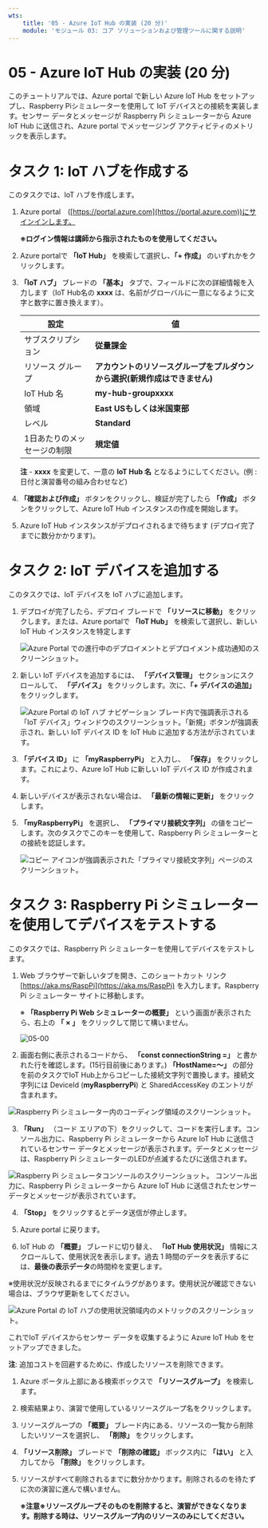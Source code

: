 ```yaml
---
wts:
    title: '05 - Azure IoT Hub の実装 (20 分)'
    module: 'モジュール 03: コア ソリューションおよび管理ツールに関する説明'
---
```

# 05 - Azure IoT Hub の実装 (20 分)

このチュートリアルでは、Azure portal で新しい Azure IoT Hub をセットアップし、Raspberry Piシミュレーターを使用して IoT デバイスとの接続を実装します。センサー データとメッセージが Raspberry Pi シミュレーターから Azure IoT Hub に送信され、Azure portal でメッセージング アクティビティのメトリックを表示します。

# タスク 1: IoT ハブを作成する 

このタスクでは、IoT ハブを作成します。 

1. Azure portal　([https://portal.azure.com](https://portal.azure.com))にサインインします。

    **※ログイン情報は講師から指示されたものを使用してください。**

2. Azure portalで **「IoT Hub」** を検索して選択し、**「+ 作成」** のいずれかをクリックします。

3.  **「IoT ハブ」** ブレードの **「基本」** タブで、フィールドに次の詳細情報を入力します（IoT Hub名の **xxxx** は、名前がグローバルに一意になるように文字と数字に置き換えます）。

    | 設定 | 値 |
    |--|--|
    | サブスクリプション | **従量課金** |
    | リソース グループ | **アカウントのリソースグループをプルダウンから選択(新規作成はできません)** |
    | IoT Hub 名 | **my-hub-groupxxxx** |
    | 領域 | **East USもしくは米国東部** |
    | レベル | **Standard** |
    | 1日あたりのメッセージの制限 | **規定値** |

    **注** -  **xxxx** を変更して、一意の **IoT Hub 名** となるようにしてください。(例 : 日付と演習番号の組み合わせなど)

4.  **「確認および作成」** ボタンをクリックし、検証が完了したら **「作成」**  ボタンをクリックして、Azure IoT Hub インスタンスの作成を開始します。

5. Azure IoT Hub インスタンスがデプロイされるまで待ちます (デプロイ完了までに数分かかります)。

# タスク 2: IoT デバイスを追加する

このタスクでは、IoT デバイスを IoT ハブに追加します。 

1. デプロイが完了したら、デプロイ ブレードで  **「リソースに移動」** をクリックします。または、Azure portalで **「IoT Hub」** を検索して選択し、新しい IoT Hub インスタンスを特定します

	![Azure Portal での進行中のデプロイメントとデプロイメント成功通知のスクリーンショット。](./images/0601.png)

2. 新しい IoT デバイスを追加するには、 **「デバイス管理」** セクションにスクロールして、 **「デバイス」**  をクリックします。次に、**「+ デバイスの追加」** をクリックします。

	![Azure Portal の IoT ハブ ナビゲーション ブレード内で強調表示される「IoT デバイス」ウィンドウのスクリーンショット。「新規」ボタンが強調表示され、新しい IoT デバイス ID を IoT Hub に追加する方法が示されています。](./images/0602.png)

3.  **「デバイス ID」** に  **「myRaspberryPi」** と入力し、 **「保存」** をクリックします。これにより、Azure IoT Hub に新しい IoT デバイス ID が作成されます。

4. 新しいデバイスが表示されない場合は、 **「最新の情報に更新」** をクリックします。 

5.  **「myRaspberryPi」** を選択し、 **「プライマリ接続文字列」** の値をコピーします。次のタスクでこのキーを使用して、Raspberry Pi シミュレーターとの接続を認証します。

	![コピー アイコンが強調表示された「プライマリ接続文字列」ページのスクリーンショット。](./images/0603.png)

# タスク 3: Raspberry Pi シミュレーターを使用してデバイスをテストする

このタスクでは、Raspberry Pi シミュレーターを使用してデバイスをテストします。 

1. Web ブラウザーで新しいタブを開き、このショートカット リンク [https://aka.ms/RaspPi](https://aka.ms/RaspPi) を入力します。Raspberry Pi シミュレーター サイトに移動します。

   ※ **「Raspberry Pi Web シミュレーターの概要」** という画面が表示されたら、右上の **「 × 」** をクリックして閉じて構いません。

   ![05-00](./images/05-00.png)

2. 画面右側に表示されるコードから、 **「const connectionString =」** と書かれた行を確認します。(15行目前後にあります。) **「HostName=～」** の部分を前のタスクでIoT Hub上からコピーした接続文字列で置換します。接続文字列には DeviceId (**myRaspberryPi**) と SharedAccessKey のエントリが含まれます。

  ![Raspberry Pi シミュレーター内のコーディング領域のスクリーンショット。](./images/0604.png)

3.  **「Run」** （コード エリアの下）をクリックして、コードを実行します。コンソール出力に、Raspberry Pi シミュレーターから Azure IoT Hub に送信されているセンサー データとメッセージが表示されます。データとメッセージは、Raspberry Pi シミュレーターのLEDが点滅するたびに送信されます。 

  ![Raspberry Pi シミュレータコンソールのスクリーンショット。  コンソール出力に、Raspberry Pi シミュレーターから Azure IoT Hub に送信されたセンサー データとメッセージが表示されています。](./images/0605.png)

4.  **「Stop」** をクリックするとデータ送信が停止します。

5. Azure portal に戻ります。

6. IoT Hub の **「概要」** ブレードに切り替え、 **「IoT Hub 使用状況」** 情報にスクロールして、使用状況を表示します。過去 1 時間のデータを表示するには、**最後の表示データ**の時間枠を変更します。

  ※使用状況が反映されるまでにタイムラグがあります。使用状況が確認できない場合は、ブラウザ更新をしてください。

  ![Azure Portal の IoT ハブの使用状況領域内のメトリックのスクリーンショット。](./images/0606.png)


これでIoT デバイスからセンサー データを収集するように Azure IoT Hub をセットアップできました。

**注**: 追加コストを回避するために、作成したリソースを削除できます。

1. Azure ポータル上部にある検索ボックスで **「リソースグループ」** を検索します。

2. 検索結果より、演習で使用しているリソースグループ名をクリックします。

3. リソースグループの **「概要」** ブレード内にある、リソースの一覧から削除したいリソースを選択し、 **「削除」** をクリックします。

4. **「リソース削除」** ブレードで **「削除の確認」** ボックス内に **「はい」** と入力してから **「削除」** をクリックします。

5. リソースがすべて削除されるまでに数分かかります。削除されるのを待たずに次の演習に進んで構いません。

   **※注意※リソースグループそのものを削除すると、演習ができなくなります。削除する時は、リソースグループ内のリソースのみにしてください。**
